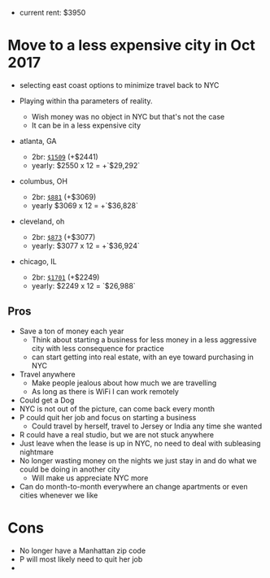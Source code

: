 - current rent: $3950

# Move to a less expensive city in Oct 2017

>
  - selecting east coast options to minimize travel back to NYC
  - Playing within tha parameters of reality.
    - Wish money was no object in NYC but that's not the case
    - It can be in a less expensive city

- atlanta, GA
    - 2br: [`$1509`](http://rentbits.com/rb/t/rental-rates/atlanta-georgia) (+$2441)
    - yearly: $2550 x 12 = +`$29,292`
- columbus, OH
    - 2br: [`$881`](http://rentbits.com/rb/rates.do?rid=&city=atlanta&state=ga&pageNo=0&cpn=0&location=columbus%2C+oh&type=A&beds=all&beds=1&beds=2&beds=3%2B) (+$3069)
    - yearly  $3069 x 12 = +`$36,828`
- cleveland, oh
    - 2br: [`$873`](https://www.rentjungle.com/average-rent-in-cleveland-rent-trends/) (+$3077)
    - yearly: $3077 x 12 = +`$36,924`
- chicago, IL
    - 2br: [`$1701`](http://rentbits.com/rb/rates.do?rid=&city=columbus&state=oh&pageNo=0&cpn=0&location=chicago%2C+il&type=A&beds=all&beds=1&beds=2&beds=3%2B) (+$2249)
    - yearly: $2249 x 12 = `$26,988`

## Pros

- Save a ton of money each year
  - Think about starting a business for less money in a less aggressive city with less consequence for practice
  - can start getting into real estate, with an eye toward purchasing in NYC
- Travel anywhere
  - Make people jealous about how much we are travelling
  - As long as there is WiFi I can work remotely
- Could get a Dog
- NYC is not out of the picture, can come back every month
- P could quit her job and focus on starting a business
  - Could travel by herself, travel to Jersey or India any time she wanted
- R could have a real studio, but we are not stuck anywhere
- Just leave when the lease is up in NYC, no need to deal with subleasing nightmare
- No longer wasting money on the nights we just stay in and do what we could be doing in another city
  - Will make us appreciate NYC more
- Can do month-to-month everywhere an change apartments or even cities whenever we like

# Cons

- No longer have a Manhattan zip code
- P will most likely need to quit her job
-
